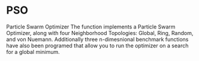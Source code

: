 # PSO
Particle Swarm Optimizer
The function implements a Particle Swarm Optimizer, along with four Neighborhood Topologies: Global, Ring, Random, and 
von Nuemann. Additionally three n-dimesnional benchmark functions have also been programed that allow you to run 
the optimizer on a search for a global minimum. 
